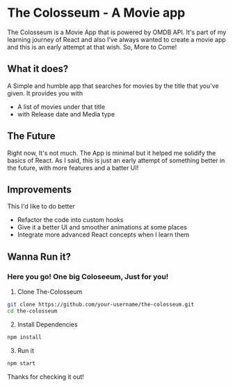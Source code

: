 # The Colosseum - A Movie app

The Colosseum is a Movie App that is powered by OMDB API. It's part of my learning journey of React and also
I've always wanted to create a movie app and this is an early attempt at that wish. So, More to Come!

## What it does?
A Simple and humble app that searches for movies by the title that you've given. It provides you with
  - A list of movies under that title
  - with Release date and Media type

## The Future
Right now, It's not much. The App is minimal but it helped me solidify the basics of React. As I said, this is just an early attempt of something better in the future, with more features and a batter UI!

## Improvements
This I'd like to do better 
  - Refactor the code into custom hooks
  - Give it a better UI and smoother animations at some places
  - Integrate more advanced React concepts when I learn them

## Wanna Run it? 
### Here you go! One big Coloseeum, Just for you!

1. Clone The-Colosseum
```sh
git clone https://github.com/your-username/the-colosseum.git
cd the-colosseum
```
2. Install Dependencies
```sh
npm install
```
3. Run it
```sh
npm start
```

Thanks for checking it out!

